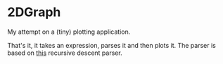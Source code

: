 # 2DGraph
My attempt on a (tiny) plotting application.

That's it, it takes an expression, parses it and then plots it. The parser is based on [this](http://stackoverflow.com/questions/3422673/evaluating-a-math-expression-given-in-string-form/26227947#26227947) recursive descent parser.
